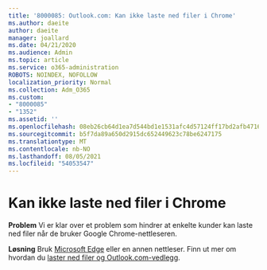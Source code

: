 ```yaml
---
title: '8000085: Outlook.com: Kan ikke laste ned filer i Chrome'
ms.author: daeite
author: daeite
manager: joallard
ms.date: 04/21/2020
ms.audience: Admin
ms.topic: article
ms.service: o365-administration
ROBOTS: NOINDEX, NOFOLLOW
localization_priority: Normal
ms.collection: Adm_O365
ms.custom:
- "8000085"
- "1352"
ms.assetid: ''
ms.openlocfilehash: 08eb26cb64d1ea7d544bd1e1531afc4d57124ff17bd2afb471686d066098ce8a
ms.sourcegitcommit: b5f7da89a650d2915dc652449623c78be6247175
ms.translationtype: MT
ms.contentlocale: nb-NO
ms.lasthandoff: 08/05/2021
ms.locfileid: "54053547"
---
```

# <a name="cant-download-files-in-chrome"></a>Kan ikke laste ned filer i Chrome

**Problem** Vi er klar over et problem som hindrer at enkelte kunder kan laste ned filer når de bruker Google Chrome-nettleseren. 

**Løsning** Bruk [Microsoft Edge](https://www.microsoft.com/windows/microsoft-edge) eller en annen nettleser.
Finn ut mer om hvordan du [laster ned filer og Outlook.com-vedlegg](https://support.office.com/article/8d7c1ea7-4e5f-44ce-bb6e-c5fcc92ba9ab?wt.mc_id=Office_Outlook_com_Alchemy).

